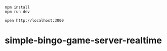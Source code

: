 ```
npm install
npm run dev
```

```
open http://localhost:3000
```
# simple-bingo-game-server-realtime

